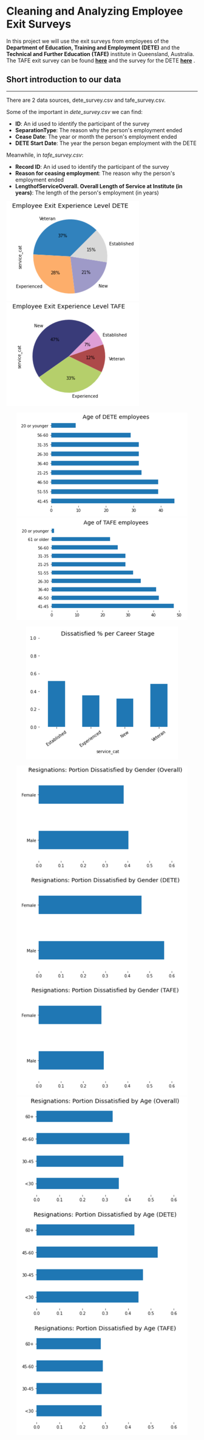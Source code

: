# Cleaning and Analyzing Employee Exit Surveys

In this project we will use the exit surveys from employees of the <b>Department of Education, Training and Employment (DETE)</b> and the <b>Technical and Further Education (TAFE)</b> institute in Queensland, Australia. The TAFE exit survey can be found __[here](https://data.gov.au/dataset/ds-qld-89970a3b-182b-41ea-aea2-6f9f17b5907e/details?q=exit%20survey)__ and the survey for the DETE __[here](https://data.gov.au/dataset/ds-qld-fe96ff30-d157-4a81-851d-215f2a0fe26d/details?q=exit%20survey)__ .

<h2> Short introduction to our data</h2>

---
There are 2 data sources, dete_survey.csv and tafe_survey.csv.

Some of the important in <i>dete_survey.csv</i> we can find:

<ul>
    <li><b>ID</b>: An id used to identify the participant of the survey
    <li><b>SeparationType</b>: The reason why the person's employment ended
    <li><b>Cease Date</b>: The year or month the person's employment ended
    <li><b>DETE Start Date</b>: The year the person began employment with the DETE
</ul>

Meanwhile, in <i>tafe_survey.csv</i>:
<ul>
    <li><b>Record ID</b>: An id used to identify the participant of the survey
    <li><b>Reason for ceasing employment</b>: The reason why the person's employment ended
    <li><b>LengthofServiceOverall. Overall Length of Service at Institute (in years)</b>: The length of the person's employment (in years)
</ul>

<p float="center">
<img src="https://github.com/Treyeth/Projects/blob/master/EDA_Employee_Exit_Surveys/Images/employee_exit_experience_dete.png" width="350">
<img src="https://github.com/Treyeth/Projects/blob/master/EDA_Employee_Exit_Surveys/Images/employee_exit_experience_tafe.png" width="350">
</p>

<p align="center">
<img src="https://github.com/Treyeth/Projects/blob/master/EDA_Employee_Exit_Surveys/Images/age_employees_dete.png" width="450">
<img src="https://github.com/Treyeth/Projects/blob/master/EDA_Employee_Exit_Surveys/Images/age_employees_tafe.png" width="450">
</p>

<p align="center">
<img src="https://github.com/Treyeth/Projects/blob/master/EDA_Employee_Exit_Surveys/Images/dissatisfied_career_stage.png" width="400">
</p>

<p align="center">
<img src="https://github.com/Treyeth/Projects/blob/master/EDA_Employee_Exit_Surveys/Images/resignations_by_gender_dissatisfaction.png" width="450">
<img src="https://github.com/Treyeth/Projects/blob/master/EDA_Employee_Exit_Surveys/Images/resignations_by_age_dissatisfaction.png" width="450">
</p>

